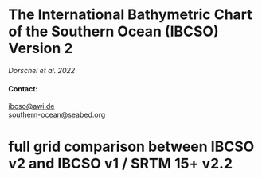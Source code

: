 # The International Bathymetric Chart of the Southern Ocean (IBCSO) Version 2

*Dorschel et al. 2022*

#### Contact:

ibcso@awi.de  
southern-ocean@seabed.org

# full grid comparison between IBCSO v2 and IBCSO v1 / SRTM 15+ v2.2
